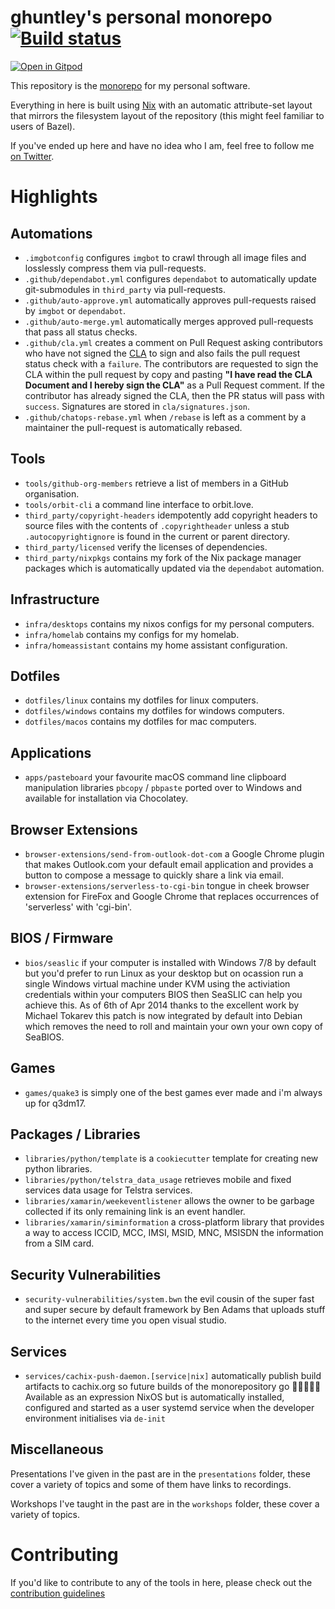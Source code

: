 # ghuntley's personal monorepo  [![Build status](https://badge.buildkite.com/fbb4651d19a95536f66c81d35a50be02d9a04a1f40ff979f25.svg)](https://buildkite.com/ghuntley/ghuntley)

[![Open in Gitpod](https://gitpod.io/button/open-in-gitpod.svg)](https://gitpod.io/#https://github.com/ghuntley/ghuntley)

This repository is the [monorepo][] for my personal software.

Everything in here is built using [Nix][] with an automatic attribute-set layout
that mirrors the filesystem layout of the repository (this might feel familiar
to users of Bazel).

If you've ended up here and have no idea who I am, feel free to follow me [on
Twitter][].

# Highlights

## Automations

* `.imgbotconfig` configures `imgbot` to crawl through all image files and losslessly compress them via pull-requests.
* `.github/dependabot.yml` configures `dependabot` to automatically update git-submodules in `third_party` via pull-requests.
* `.github/auto-approve.yml` automatically approves pull-requests raised by `imgbot` or `dependabot`.
* `.github/auto-merge.yml` automatically merges approved pull-requests that pass all status checks.
* `.github/cla.yml` creates a comment on Pull Request asking contributors who have not signed the [CLA][] to sign and also fails the pull request status check with a `failure`. The contributors are requested to sign the CLA within the pull request by copy and pasting **"I have read the CLA Document and I hereby sign the CLA"** as a Pull Request comment. If the contributor has already signed the CLA, then the PR status will pass with `success`. Signatures are stored in `cla/signatures.json`.
* `.github/chatops-rebase.yml` when `/rebase` is left as a comment by a maintainer the pull-request is automatically rebased. 

## Tools

* `tools/github-org-members` retrieve a list of members in a GitHub organisation.
* `tools/orbit-cli` a command line interface to orbit.love.
* `third_party/copyright-headers` idempotently add copyright headers to source files with the contents of `.copyrightheader` unless a stub `.autocopyrightignore` is found in the current or parent directory.
* `third_party/licensed` verify the licenses of dependencies.
* `third_party/nixpkgs` contains my fork of the Nix package manager packages which is automatically updated via the `dependabot` automation.

## Infrastructure

* `infra/desktops` contains my nixos configs for my personal computers.
* `infra/homelab` contains my configs for my homelab.
* `infra/homeassistant` contains my home assistant configuration.

## Dotfiles

* `dotfiles/linux` contains my dotfiles for linux computers.
* `dotfiles/windows` contains my dotfiles for windows computers.
* `dotfiles/macos` contains my dotfiles for mac computers.

## Applications

* `apps/pasteboard` your favourite macOS command line clipboard manipulation libraries `pbcopy` / `pbpaste` ported over to Windows and available for installation via Chocolatey.

## Browser Extensions

* `browser-extensions/send-from-outlook-dot-com` a Google Chrome plugin that makes Outlook.com your default email application and provides a button to compose a message to quickly share a link via email.
* `browser-extensions/serverless-to-cgi-bin` tongue in cheek browser extension for FireFox and Google Chrome that replaces occurrences of 'serverless' with 'cgi-bin'.

## BIOS / Firmware

* `bios/seaslic` if your computer is installed with Windows 7/8 by default but you'd prefer to run Linux as your desktop but on ocassion run a single Windows virtual machine under KVM using the activiation credentials within your computers BIOS then SeaSLIC can help you achieve this. As of 6th of Apr 2014 thanks to the excellent work by Michael Tokarev this patch is now integrated by default into Debian which removes the need to roll and maintain your own your own copy of SeaBIOS.

## Games

* `games/quake3` is simply one of the best games ever made and i'm always up for q3dm17.

## Packages / Libraries

* `libraries/python/template` is a `cookiecutter` template for creating new python libraries.
* `libraries/python/telstra_data_usage` retrieves mobile and fixed services data usage for Telstra services.
* `libraries/xamarin/weekeventlistener` allows the owner to be garbage collected if its only remaining link is an event handler.
* `libraries/xamarin/siminformation` a cross-platform library that provides a way to access ICCID, MCC, IMSI, MSID, MNC, MSISDN the information from a SIM card.

## Security Vulnerabilities

* `security-vulnerabilities/system.bwn` the evil cousin of the super fast and super secure by default framework by Ben Adams that uploads stuff to the internet every time you open visual studio.

## Services

* `services/cachix-push-daemon.[service|nix]` automatically publish build artifacts to cachix.org so future builds of the monorepository go 🚀🚀🚀🚀🚀 Available as an expression NixOS but is automatically installed, configured and started as a user systemd service when the developer environment initialises via `de-init`

## Miscellaneous

Presentations I've given in the past are in the `presentations` folder, these cover a variety of topics and some of them have links to recordings.

Workshops I've taught in the past are in the `workshops` folder, these cover a variety of topics.

# Contributing

If you'd like to contribute to any of the tools in here, please check out the [contribution guidelines](/tree/docs/CONTRIBUTING.md)

[CLA]: CLA/README.md
[monorepo]: https://en.wikipedia.org/wiki/Monorepo
[Nix]: https://nixos.org/nix
[on Twitter]: https://twitter.com/geoffreyhuntley
